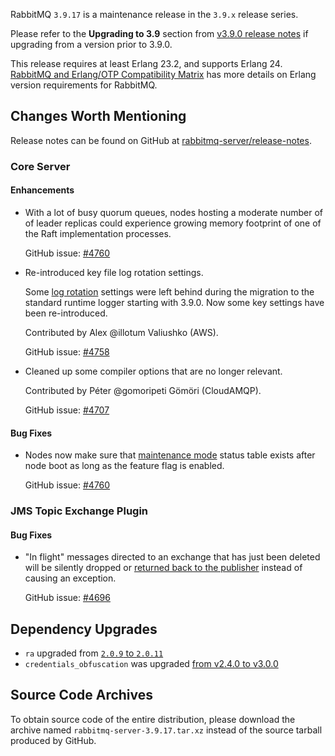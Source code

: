 RabbitMQ `3.9.17` is a maintenance release in the `3.9.x` release series.

Please refer to the **Upgrading to 3.9** section from [v3.9.0 release notes](https://github.com/rabbitmq/rabbitmq-server/releases/tag/v3.9.0) if upgrading from a version prior to 3.9.0.

This release requires at least Erlang 23.2, and supports Erlang 24. [RabbitMQ and Erlang/OTP Compatibility Matrix](https://www.rabbitmq.com/which-erlang.html) has more details on Erlang version requirements for RabbitMQ.


## Changes Worth Mentioning

Release notes can be found on GitHub at [rabbitmq-server/release-notes](https://github.com/rabbitmq/rabbitmq-server/tree/v3.10.x/release-notes).

### Core Server

#### Enhancements

 * With a lot of busy quorum queues, nodes hosting a moderate number of of leader replicas could
   experience growing memory footprint of one of the Raft implementation processes.

   GitHub issue: [#4760](https://github.com/rabbitmq/rabbitmq-server/pull/4760)

 * Re-introduced key file log rotation settings.

   Some [log rotation](https://rabbitmq.com/logging.html) settings were left behind
   during the migration to the standard runtime logger starting with 3.9.0.
   Now some key settings have been re-introduced.

   Contributed by Alex @illotum Valiushko (AWS).

   GitHub issue: [#4758](https://github.com/rabbitmq/rabbitmq-server/pull/4758)

 * Cleaned up some compiler options that are no longer relevant.

   Contributed by Péter @gomoripeti Gömöri (CloudAMQP).

   GitHub issue: [#4707](https://github.com/rabbitmq/rabbitmq-server/pull/4707)

#### Bug Fixes

 * Nodes now make sure that [maintenance mode](https://rabbitmq.com/upgrade.html#maintenance-mode) status table exists after node boot
   as long as the feature flag is enabled.

   GitHub issue: [#4760](https://github.com/rabbitmq/rabbitmq-server/pull/4760)


### JMS Topic Exchange Plugin

#### Bug Fixes

 * "In flight" messages directed to an exchange that has just been deleted will be
   silently dropped or [returned back to the publisher](https://rabbitmq.com/publishers.html#unroutable) instead of causing an exception.

   GitHub issue: [#4696](https://github.com/rabbitmq/rabbitmq-server/pull/4696)


## Dependency Upgrades

 * `ra` upgraded from [`2.0.9` to `2.0.11`](https://github.com/rabbitmq/ra/compare/v2.0.9...v2.0.11)
 * `credentials_obfuscation` was upgraded [from v2.4.0 to v3.0.0](https://github.com/rabbitmq/credentials-obfuscation/compare/v2.4.0...v3.0.0)


## Source Code Archives

To obtain source code of the entire distribution, please download the archive named `rabbitmq-server-3.9.17.tar.xz`
instead of the source tarball produced by GitHub.
